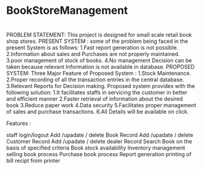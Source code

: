 # BookStoreManagement

# 


PROBLEM STATEMENT: 
   This project is designed for small scale retail book shop stores.
  PRESENT SYSTEM :
  some of the problem being faced in the present System is as follows:
   1.Fast report generation is not possible.
   2.Information about sales and Purchases are not properly maintained.
   3.poor management of stock of books.
   4.No management Decision can be taken because relevant Information is  not available in database.
  PROPOSED SYSTEM:
   Three Major Feature of Proposed System :
       1.Stock Maintenance.
       2.Proper recording of all the transaction entries in the central database.
       3.Relevant Reports for Decision making.
   Proposed system provides with the following  solution:
       1.It facilitates staffs in servicing the customer in better and efficient manner
       2.Faster retrieval of information about the desired book
       3.Reduce paper work
       4.Data security
       5.Facilitates proper management of sales and purchase transactions.
       6.All Details will be available on click.

Features :

staff login/logout
Add /upadate / delete Book Record
Add /upadate / delete Customer Record
Add /upadate / delete dealer Record
Search Book on the basis of specified criteria
Book stock availability 
Inventory management
selling book process
Purchase book process
Report generation
printing of bill recipt from printer

